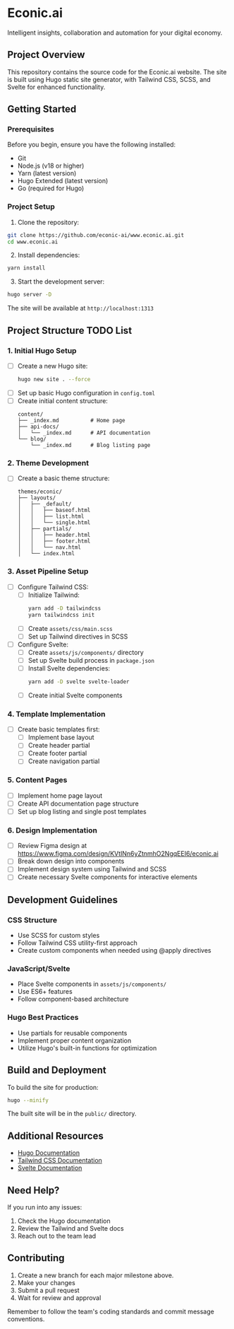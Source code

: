 # Econic.ai

Intelligent insights, collaboration and automation for your digital economy.

## Project Overview

This repository contains the source code for the Econic.ai website. The site is built using Hugo static site generator, with Tailwind CSS, SCSS, and Svelte for enhanced functionality.

## Getting Started

### Prerequisites

Before you begin, ensure you have the following installed:
- Git
- Node.js (v18 or higher)
- Yarn (latest version)
- Hugo Extended (latest version)
- Go (required for Hugo)

### Project Setup

1. Clone the repository:

```bash
git clone https://github.com/econic-ai/www.econic.ai.git
cd www.econic.ai
```

2. Install dependencies:

```bash
yarn install
```

3. Start the development server:
```bash
hugo server -D
```

The site will be available at `http://localhost:1313`

## Project Structure TODO List

### 1. Initial Hugo Setup
- [ ] Create a new Hugo site:
  ```bash
  hugo new site . --force
  ```
- [ ] Set up basic Hugo configuration in `config.toml`
- [ ] Create initial content structure:
  ```
  content/
  ├── _index.md          # Home page
  ├── api-docs/
  │   └── _index.md      # API documentation
  └── blog/
      └── _index.md      # Blog listing page
  ```

### 2. Theme Development
- [ ] Create a basic theme structure:
  ```
  themes/econic/
  ├── layouts/
  │   ├── _default/
  │   │   ├── baseof.html
  │   │   ├── list.html
  │   │   └── single.html
  │   ├── partials/
  │   │   ├── header.html
  │   │   ├── footer.html
  │   │   └── nav.html
  │   └── index.html
  ```

### 3. Asset Pipeline Setup
- [ ] Configure Tailwind CSS:
  - [ ] Initialize Tailwind:
    ```bash
    yarn add -D tailwindcss
    yarn tailwindcss init
    ```
  - [ ] Create `assets/css/main.scss`
  - [ ] Set up Tailwind directives in SCSS

- [ ] Configure Svelte:
  - [ ] Create `assets/js/components/` directory
  - [ ] Set up Svelte build process in `package.json`
  - [ ] Install Svelte dependencies:
    ```bash
    yarn add -D svelte svelte-loader
    ```
  - [ ] Create initial Svelte components

### 4. Template Implementation
- [ ] Create basic templates first:
  - [ ] Implement base layout
  - [ ] Create header partial
  - [ ] Create footer partial
  - [ ] Create navigation partial

### 5. Content Pages
- [ ] Implement home page layout
- [ ] Create API documentation page structure
- [ ] Set up blog listing and single post templates

### 6. Design Implementation
- [ ] Review Figma design at https://www.figma.com/design/KVtINn6yZtnmhO2NgqEEI6/econic.ai
- [ ] Break down design into components
- [ ] Implement design system using Tailwind and SCSS
- [ ] Create necessary Svelte components for interactive elements

## Development Guidelines

### CSS Structure
- Use SCSS for custom styles
- Follow Tailwind CSS utility-first approach
- Create custom components when needed using @apply directives

### JavaScript/Svelte
- Place Svelte components in `assets/js/components/`
- Use ES6+ features
- Follow component-based architecture

### Hugo Best Practices
- Use partials for reusable components
- Implement proper content organization
- Utilize Hugo's built-in functions for optimization

## Build and Deployment

To build the site for production:

```bash
hugo --minify
```

The built site will be in the `public/` directory.

## Additional Resources

- [Hugo Documentation](https://gohugo.io/documentation/)
- [Tailwind CSS Documentation](https://tailwindcss.com/docs)
- [Svelte Documentation](https://svelte.dev/docs)

## Need Help?

If you run into any issues:
1. Check the Hugo documentation
2. Review the Tailwind and Svelte docs
3. Reach out to the team lead

## Contributing

1. Create a new branch for each major milestone above.
2. Make your changes
3. Submit a pull request
4. Wait for review and approval

Remember to follow the team's coding standards and commit message conventions.